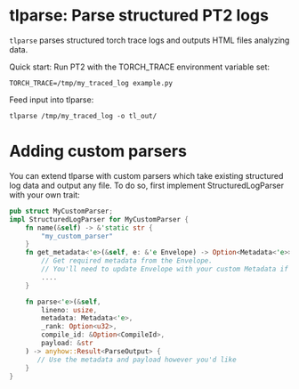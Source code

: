 # tlparse: Parse structured PT2 logs
`tlparse` parses structured torch trace logs and outputs HTML files analyzing data.

Quick start:
Run PT2 with the TORCH_TRACE environment variable set:
```
TORCH_TRACE=/tmp/my_traced_log example.py
```

Feed input into tlparse:
```
tlparse /tmp/my_traced_log -o tl_out/
```

# Adding custom parsers
You can extend tlparse with custom parsers which take existing structured log data and output any file. To do so, first implement StructuredLogParser with your own trait:

```Rust
pub struct MyCustomParser;
impl StructuredLogParser for MyCustomParser {
    fn name(&self) -> &'static str {
        "my_custom_parser"
    }
    fn get_metadata<'e>(&self, e: &'e Envelope) -> Option<Metadata<'e>> {
        // Get required metadata from the Envelope.
        // You'll need to update Envelope with your custom Metadata if you need new types here
        ....
    }

    fn parse<'e>(&self,
        lineno: usize,
        metadata: Metadata<'e>,
        _rank: Option<u32>,
        compile_id: &Option<CompileId>,
        payload: &str
    ) -> anyhow::Result<ParseOutput> {
       // Use the metadata and payload however you'd like
    }
}
```
